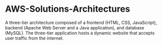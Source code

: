# AWS-Solutions-Architectures

A three-tier architecture composed of a frontend (HTML, CSS, JavaScript), backend (Apache Web Server and a Java application), and database (MySQL). The three-tier application hosts a dynamic website that accepts user traffic from the internet.
